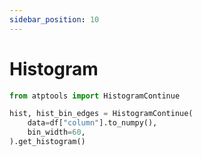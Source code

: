 ```yaml
---
sidebar_position: 10
---
```


# Histogram

```Python
from atptools import HistogramContinue

hist, hist_bin_edges = HistogramContinue(
    data=df["column"].to_numpy(),
    bin_width=60,
).get_histogram()
```
